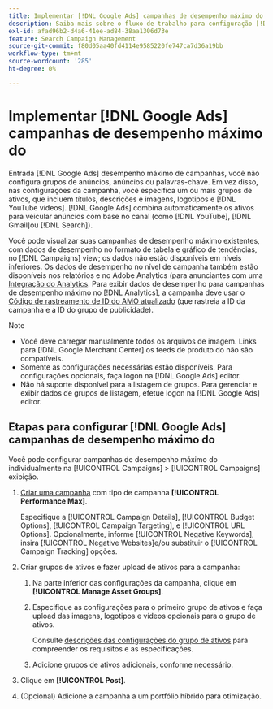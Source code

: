 ```yaml
---
title: Implementar [!DNL Google Ads] campanhas de desempenho máximo do
description: Saiba mais sobre o fluxo de trabalho para configuração [!DNL Google Ads] desempenho máximo de campanhas.
exl-id: afad96b2-d4a6-41ee-ad84-38aa1306d73e
feature: Search Campaign Management
source-git-commit: f80d05aa40fd4114e9585220fe747ca7d36a19bb
workflow-type: tm+mt
source-wordcount: '285'
ht-degree: 0%

---
```


# Implementar [!DNL Google Ads] campanhas de desempenho máximo do

Entrada [!DNL Google Ads] desempenho máximo de campanhas, você não configura grupos de anúncios, anúncios ou palavras-chave. Em vez disso, nas configurações da campanha, você especifica um ou mais grupos de ativos, que incluem títulos, descrições e imagens, logotipos e [!DNL YouTube videos]. [!DNL Google Ads] combina automaticamente os ativos para veicular anúncios com base no canal (como [!DNL YouTube], [!DNL Gmail]ou [!DNL Search]).

Você pode visualizar suas campanhas de desempenho máximo existentes, com dados de desempenho no formato de tabela e gráfico de tendências, no [!DNL Campaigns] view; os dados não estão disponíveis em níveis inferiores. Os dados de desempenho no nível de campanha também estão disponíveis nos relatórios e no Adobe Analytics (para anunciantes com uma [Integração do Analytics](/help/integrations/analytics/overview.md). Para exibir dados de desempenho para campanhas de desempenho máximo no [!DNL Analytics], a campanha deve usar o [Código de rastreamento de ID do AMO atualizado](/help/search-social-commerce/tracking/skwcid-tracking-parameter.md) (que rastreia a ID da campanha e a ID do grupo de publicidade).

>[!NOTE]
>
>* Você deve carregar manualmente todos os arquivos de imagem. Links para [!DNL Google Merchant Center] os feeds de produto do não são compatíveis.
>* Somente as configurações necessárias estão disponíveis. Para configurações opcionais, faça logon na [!DNL Google Ads] editor.
>* Não há suporte disponível para a listagem de grupos. Para gerenciar e exibir dados de grupos de listagem, efetue logon na [!DNL Google Ads] editor.

## Etapas para configurar [!DNL Google Ads] campanhas de desempenho máximo do

Você pode configurar campanhas de desempenho máximo do individualmente na [!UICONTROL Campaigns] > [!UICONTROL Campaigns] exibição.

1. [Criar uma campanha](/help/search-social-commerce/campaign-management/campaigns/campaign-manage.md) com tipo de campanha **[!UICONTROL Performance Max]**.

   Especifique a [!UICONTROL Campaign Details], [!UICONTROL Budget Options], [!UICONTROL Campaign Targeting], e [!UICONTROL URL Options]. Opcionalmente, informe [!UICONTROL Negative Keywords], insira [!UICONTROL Negative Websites]e/ou substituir o [!UICONTROL Campaign Tracking] opções.

1. Criar grupos de ativos e fazer upload de ativos para a campanha:

   1. Na parte inferior das configurações da campanha, clique em **[!UICONTROL Manage Asset Groups]**.

   1. Especifique as configurações para o primeiro grupo de ativos e faça upload das imagens, logotipos e vídeos opcionais para o grupo de ativos.

      Consulte [descrições das configurações do grupo de ativos](/help/search-social-commerce/campaign-management/campaigns/campaign-settings-google.md) para compreender os requisitos e as especificações.

   1. Adicione grupos de ativos adicionais, conforme necessário.

1. Clique em **[!UICONTROL Post]**.

1. (Opcional) Adicione a campanha a um portfólio híbrido para otimização.
